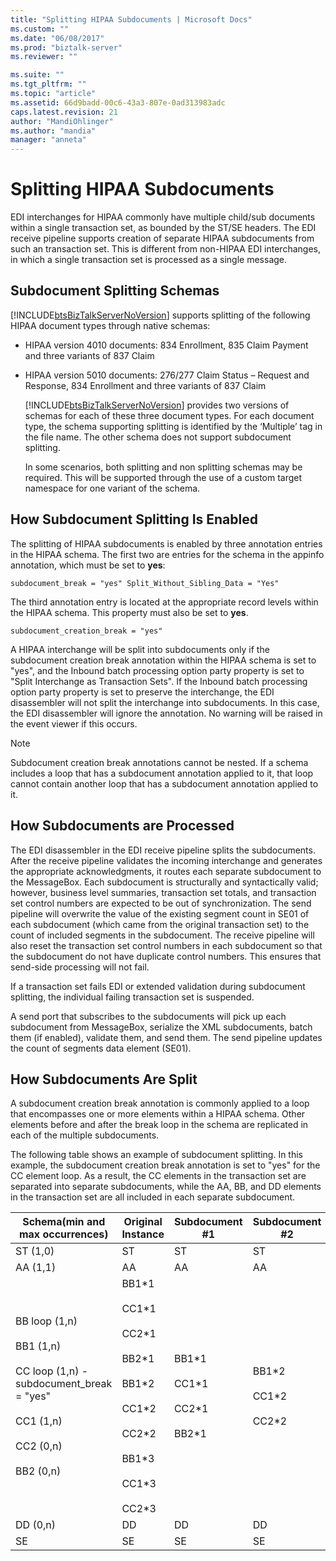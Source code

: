 ```yaml
---
title: "Splitting HIPAA Subdocuments | Microsoft Docs"
ms.custom: ""
ms.date: "06/08/2017"
ms.prod: "biztalk-server"
ms.reviewer: ""

ms.suite: ""
ms.tgt_pltfrm: ""
ms.topic: "article"
ms.assetid: 66d9badd-00c6-43a3-807e-0ad313983adc
caps.latest.revision: 21
author: "MandiOhlinger"
ms.author: "mandia"
manager: "anneta"
---
```

# Splitting HIPAA Subdocuments
EDI interchanges for HIPAA commonly have multiple child/sub documents within a single transaction set, as bounded by the ST/SE headers. The EDI receive pipeline supports creation of separate HIPAA subdocuments from such an transaction set. This is different from non-HIPAA EDI interchanges, in which a single transaction set is processed as a single message.  
  
## Subdocument Splitting Schemas  
 [!INCLUDE[btsBizTalkServerNoVersion](../includes/btsbiztalkservernoversion-md.md)] supports splitting of the following HIPAA document types through native schemas:  
  
- HIPAA version 4010 documents: 834 Enrollment, 835 Claim Payment and three variants of 837 Claim  
  
- HIPAA version 5010 documents: 276/277 Claim Status – Request and Response, 834 Enrollment and three variants of 837 Claim  
  
  [!INCLUDE[btsBizTalkServerNoVersion](../includes/btsbiztalkservernoversion-md.md)] provides two versions of schemas for each of these three document types. For each document type, the schema supporting splitting is identified by the ‘Multiple’ tag in the file name. The other schema does not support subdocument splitting.  
  
  In some scenarios, both splitting and non splitting schemas may be required. This will be supported through the use of a custom target namespace for one variant of the schema.  
  
## How Subdocument Splitting Is Enabled  
 The splitting of HIPAA subdocuments is enabled by three annotation entries in the HIPAA schema. The first two are  entries for the schema in the appinfo annotation, which must be set to **yes**:  
  
```  
subdocument_break = "yes" Split_Without_Sibling_Data = "Yes"  
```  
  
 The third annotation entry is located at the appropriate record levels within the HIPAA schema. This property must also be set to **yes**.  
  
```  
subdocument_creation_break = "yes"  
```  
  
 A HIPAA interchange will be split into subdocuments only if the subdocument creation break annotation within the HIPAA schema is set to "yes", and the Inbound batch processing option party property is set to "Split Interchange as Transaction Sets". If the Inbound batch processing option party property is set to preserve the interchange, the EDI disassembler will not split the interchange into subdocuments. In this case, the EDI disassembler will ignore the annotation. No warning will be raised in the event viewer if this occurs.  
  
> [!NOTE]
>  Subdocument creation break annotations cannot be nested. If a schema includes a loop that has a subdocument annotation applied to it, that loop cannot contain another loop that has a subdocument annotation applied to it.  
  
## How Subdocuments are Processed  
 The EDI disassembler in the EDI receive pipeline splits the subdocuments. After the receive pipeline validates the incoming interchange and generates the appropriate acknowledgments, it routes each separate subdocument to the MessageBox. Each subdocument is structurally and syntactically valid; however, business level summaries, transaction set totals, and transaction set control numbers are expected to be out of synchronization. The send pipeline will overwrite the value of the existing segment count in SE01 of each subdocument (which came from the original transaction set) to the count of included segments in the subdocument. The receive pipeline will also reset the transaction set control numbers in each subdocument so that the subdocument do not have duplicate control numbers. This ensures that send-side processing will not fail.  
  
 If a transaction set fails EDI or extended validation during subdocument splitting, the individual failing transaction set is suspended.  
  
 A send port that subscribes to the subdocuments will pick up each subdocument from MessageBox, serialize the XML subdocuments, batch them (if enabled), validate them, and send them. The send pipeline updates the count of segments data element (SE01).  
  
## How Subdocuments Are Split  
 A subdocument creation break annotation is commonly applied to a loop that encompasses one or more elements within a HIPAA schema. Other elements before and after the break loop in the schema are replicated in each of the multiple subdocuments.  
  
 The following table shows an example of subdocument splitting. In this example, the subdocument creation break annotation is set to "yes" for the CC element loop. As a result, the CC elements in the transaction set are separated into separate subdocuments, while the AA, BB, and DD elements in the transaction set are all included in each separate subdocument.  
  
|Schema(min and max occurrences)|Original Instance|Subdocument #1|Subdocument #2|Subdocument #3|  
|---------------------------------------|-----------------------|---------------------|---------------------|---------------------|  
|ST (1,0)|ST|ST|ST|ST|  
|AA (1,1)|AA|AA|AA|AA|  
|BB loop (1,n)<br /><br /> BB1 (1,n)<br /><br /> CC loop (1,n) - subdocument_break = "yes"<br /><br /> CC1 (1,n)<br /><br /> CC2 (0,n)<br /><br /> BB2 (0,n)|BB1*1<br /><br /> CC1\*1<br /><br /> CC2\*1<br /><br /> BB2\*1<br /><br /> BB1\*2<br /><br /> CC1\*2<br /><br /> CC2\*2<br /><br /> BB1\*3<br /><br /> CC1\*3<br /><br /> CC2\*3|BB1*1<br /><br /> CC1\*1<br /><br /> CC2\*1<br /><br /> BB2\*1|BB1*2<br /><br /> CC1\*2<br /><br /> CC2\*2|BB1*3<br /><br /> CC1\*3<br /><br /> CC2\*3|  
|DD (0,n)|DD|DD|DD|DD|  
|SE|SE|SE|SE|SE|